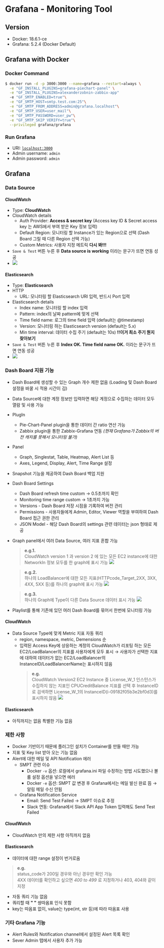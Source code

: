 # Grafana - Monitoring Tool

## Version
- Docker: 18.6.1-ce
- Grafana: 5.2.4 (Docker Default)

## Grafana with Docker
### Docker Command
```bash
$ docker run -d -p 3000:3000 --name=grafana --restart=always \
  -e "GF_INSTALL_PLUGINS=grafana-piechart-panel" \
  -e "GF_INSTALL_PLUGINS=alexanderzobnin-zabbix-app"
  -e "GF_SMTP_ENABLED=true"\
  -e "GF_SMTP_HOST=smtp.test.com:25"\
  -e "GF_SMTP_FROM_ADDRESS=admin@grafana.localhost"\
  -e "GF_SMTP_USER=user_mail"\
  -e "GF_SMTP_PASSWORD=user_pw"\
  -e "GF_SMTP_SKIP_VERIFY=true"\
  --privileged grafana/grafana
```

### Run Grafana
- URI: [`localhost:3000`](http://localhost:3005)
- Admin username: `admin`
- Admin password: `admin`


## Grafana
### Data Source
#### CloudWatch
- Type: **CloudWatch**
- CloudWatch details
  * Auth Provider: **Access & secret key** (Access key ID & Secret access key 는 AWS에서 부여 받은 Key 정보 입력)
  * Default Region: 모니터링 할 Instance가 있는 Region으로 선택 (Dash Board 그릴 때 다른 Region 선택 가능)
  * Custom Metrics: 사용자 지정 메트릭 **다시 봐!!!**
- `Save & Test` 버튼 누른 후 **Data source is working** 이라는 문구가 뜨면 연동 성공
- <img src="https://i.imgur.com/nODsguQ.png?2"/>

#### Elasticsearch
- Type: **Elasticsearch**
- HTTP
  * URL: 모니터링 할 Elasticsearch URI 입력, 반드시 Port 입력
- Elasticsearch details
  * Index name: 모니터링 할 index 입력
  * Pattern: index의 날짜 pattern에 맞게 선택
  * Time field name: 로그의 time field 입력 (default는 \@timestamp)
  * Version: 모니터링 하는 Elasticsearch version (default는 5.x)
  * Min time interval: 데이터 수집 주기 (default는 10s) **!!이거 최소 주기 뭔지 찾아보기**
- `Save & Test` 버튼 누른 후 **Index OK. Time field name OK.** 이라는 문구가 뜨면 연동 성공
- <img src="https://i.imgur.com/5btpI9j.png"/>

### Dash Board 지원 기능
- Dash Board에 생성할 수 있는 Graph 개수 제한 없음 (Loading 및 Dash Board 설정을 바꿀 시 적용 시간이 김)
- Data Source에 대한 계정 정보만 입력하면 해당 계정으로 수집하는 데이터 모두 열람 및 사용 가능
- PlugIn
  * Pie-Chart-Panel plugin을 통한 데이터 간 ratio 연산 가능
  * Zabbix plugin을 통한 Zabbix-Grafana 연동 *(현재 Grafana가 Zabbix의 버전 캐치를 못해서 모니터링 불가)*
- Panel
  * Graph, Singlestat, Table, Heatmap, Alert List 등
  * Axes, Legend, Display, Alert, Time Range 설정
- Snapshot 기능을 제공하여 Dash Board 백업 지원
- Dash Board Settings
  * Dash Board refresh time custom → 0.5초까지 확인
  * Monitoring time range custom → 1초까지 가능
  * Versions - Dash Board 저장 시점을 기록하여 버전 관리
  * Permissions - 사용자들에게 Admin, Editor, Viewer 역할을 부여하여 Dash Board 접근 권한 관리
  * JSON Model - 해당 Dash Board의 settings 관련 데이터는 json 형태로 제공
- Graph panel에서 여러 Data Source, 여러 지표 혼합 가능
  > **e.g.1.**  
  > CloudWatch version 1 과 version 2 에 있는 모든 EC2 instance에 대한 NetworkIn 정보 모두를 한 graph에 표시 가능
  > <img src="https://i.imgur.com/xzdq0mH.png"/>

  > **e.g.2.**  
  > 하나의 LoadBalancer에 대한 모든 지표(HTTPcode_Target_2XX, 3XX, 4XX, 5XX 등)를 하나의 graph에 표시 가능
  > <img src="https://i.imgur.com/WpVhG0K.png?1"/>

  > **e.g.3.**  
  > 하나의 Graph에 Type이 다른 Data Source 데이터 표시 가능
  > <img src="https://i.imgur.com/9lhsI5z.png"/>

- Playlist를 통해 기존에 있던 여러 Dash Board를 묶어서 한번에 모니터링 가능


#### CloudWatch
- Data Source Type에 맞게 Metric 지표 자동 쿼리
  * region, namespace, metric, Demensions 순
  * 입력된 Access Key에 상응하는 계정의 CloudWatch가 리포팅 하는 모든 EC2/LoadBalancer의 지표를 사용자에게 모두 표시 → 사용자가 선택한 지표에 대하여 데이터가 없는 EC2/LoadBalancer의 InstanceID/LoadBalancerName는 표시하지 않음
    > **e.g.**  
    > CloudWatch Version2 EC2 Instance 중 License_W_1 인스턴스가 수집하지 않는 지표인 CPUCreditBalance 지표를 선택 후 InstanceID로 검색하면 License_W_1의 InstanceID(i-09182f05b3e2bf0d3)를 표시하지 않음
    > <img src="https://i.imgur.com/4ZofZ2f.png?2"/>

#### Elasticsearch
- 아직까지는 없음 특별한 기능 없음


### 제한 사항
- Docker 기반이기 때문에 플러그인 설치가 Container를 만들 때만 가능
- 지표 및 Key list 받아 오는 기능 없음
- Alert에 대한 메일 및 API Notification 에러
  * SMPT 관련 이슈
    + Docker `-v` 옵션: 로컬에서 grafana.ini 파일 수정하는 방법 시도했으나 볼륨 설정 옵션을 넣으면 에러
    + Docker `-e` 옵션: SMPT 값 변경 후 Grafana에서는 메일 발신 완료 뜸 → 알림 메일 수신 안됨
  * Grafana Notification Service
    + Email: Send Test Failed → SMPT 이슈로 추정
    + Slack 연동: Grafana에서 Slack API App Token 입력해도 Send Test Failed


#### CloudWatch
- CloudWatch 만의 제한 사항 아직까지 없음

#### Elasticsearch
- 데이터에 대한 range 설정이 번거로움
> **e.g.**  
> status_code가 200일 경우와 아닌 경우만 확인 가능  
> 4XX 데이터를 확인하고 싶으면 *400 to 499* 로 지정하거나 403, 404와 같이 지정

- 자동 쿼리 기능 없음
- 쿼리할 때 **" "** 쌍따옴표 인식 못함
- key는 따옴표 없이, value는 type(int, str 등)에 따라 따옴표 사용

### 기타 Grafana 기능
- Alert Rules와 Notification channel에서 설정된 Alert 목록 확인
- Sever Admin 탭에서 사용자 추가 가능
